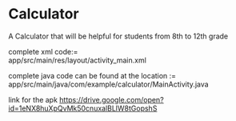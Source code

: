 # Calculator
A Calculator that will be helpful for students from 8th to 12th grade


complete xml code:=   
 app/src/main/res/layout/activity_main.xml

complete java code can be found at the location :=
     app/src/main/java/com/example/calculator/MainActivity.java


link for the apk
https://drive.google.com/open?id=1eNX8huXpQvMk50cnuxalBLlW8tGopshS

